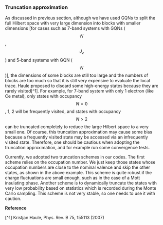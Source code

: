 ### Truncation approximation

As discussed in previous section, although we have used GQNs to split the full Hilbert space with very large dimension into blocks with smaller dimensions [for cases such as 7-band systems with GQNs ($$N$$, $$J_{z}$$) and 5-band systems with GQN ($$N$$)], the dimensions of some blocks are still too large and the numbers of blocks are too much so that it is still very expensive to evaluate the local trace. Haule proposed to discard some high-energy states because they are rarely visited[^1]. For example, for 7-band system with only 1 electron (like Ce metal), only states with occupancy $$N=0$$, 1, 2 will be frequently visited, and states with occupancy $$N>2$$ can be truncated completely to reduce the large Hilbert space to a very small one. Of course, this truncation approximation may cause some bias because a frequently visited state may be accessed via an infrequently visited state. Therefore, one should be cautious when adopting the truncation approximation, and for example run some convergence tests. 

Currently, we adopted two truncation schemes in our codes. The first scheme relies on the occupation number. We just keep those states whose occupation numbers are close to the nominal valence and skip the other states, as shown in the above example. This scheme is quite robust if the charge fluctuations are small enough, such as in the case of a Mott insulating phase. Another scheme is to dynamically truncate the states with very low probability based on statistics which is recorded during the Monte Carlo sampling. This scheme is not very stable, so one needs to use it with caution.

**Reference**

[^1] Kristjan Haule, Phys. Rev. B 75, 155113 (2007)